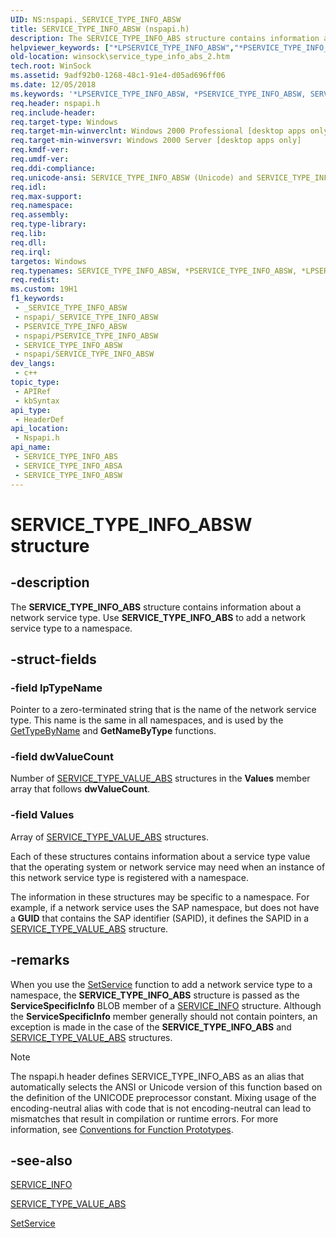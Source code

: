 ```yaml
---
UID: NS:nspapi._SERVICE_TYPE_INFO_ABSW
title: SERVICE_TYPE_INFO_ABSW (nspapi.h)
description: The SERVICE_TYPE_INFO_ABS structure contains information about a network service type. Use SERVICE_TYPE_INFO_ABS to add a network service type to a namespace. (Unicode)
helpviewer_keywords: ["*LPSERVICE_TYPE_INFO_ABSW","*PSERVICE_TYPE_INFO_ABSW","SERVICE_TYPE_INFO_ABS","SERVICE_TYPE_INFO_ABS structure [Winsock]","SERVICE_TYPE_INFO_ABSA","SERVICE_TYPE_INFO_ABSW","_win32_service_type_info_abs_2","nspapi/SERVICE_TYPE_INFO_ABS","nspapi/SERVICE_TYPE_INFO_ABSA","nspapi/SERVICE_TYPE_INFO_ABSW","winsock.service_type_info_abs_2"]
old-location: winsock\service_type_info_abs_2.htm
tech.root: WinSock
ms.assetid: 9adf92b0-1268-48c1-91e4-d05ad696ff06
ms.date: 12/05/2018
ms.keywords: '*LPSERVICE_TYPE_INFO_ABSW, *PSERVICE_TYPE_INFO_ABSW, SERVICE_TYPE_INFO_ABS, SERVICE_TYPE_INFO_ABS structure [Winsock], SERVICE_TYPE_INFO_ABSA, SERVICE_TYPE_INFO_ABSW, _win32_service_type_info_abs_2, nspapi/SERVICE_TYPE_INFO_ABS, nspapi/SERVICE_TYPE_INFO_ABSA, nspapi/SERVICE_TYPE_INFO_ABSW, winsock.service_type_info_abs_2'
req.header: nspapi.h
req.include-header: 
req.target-type: Windows
req.target-min-winverclnt: Windows 2000 Professional [desktop apps only]
req.target-min-winversvr: Windows 2000 Server [desktop apps only]
req.kmdf-ver: 
req.umdf-ver: 
req.ddi-compliance: 
req.unicode-ansi: SERVICE_TYPE_INFO_ABSW (Unicode) and SERVICE_TYPE_INFO_ABSA (ANSI)
req.idl: 
req.max-support: 
req.namespace: 
req.assembly: 
req.type-library: 
req.lib: 
req.dll: 
req.irql: 
targetos: Windows
req.typenames: SERVICE_TYPE_INFO_ABSW, *PSERVICE_TYPE_INFO_ABSW, *LPSERVICE_TYPE_INFO_ABSW
req.redist: 
ms.custom: 19H1
f1_keywords:
 - _SERVICE_TYPE_INFO_ABSW
 - nspapi/_SERVICE_TYPE_INFO_ABSW
 - PSERVICE_TYPE_INFO_ABSW
 - nspapi/PSERVICE_TYPE_INFO_ABSW
 - SERVICE_TYPE_INFO_ABSW
 - nspapi/SERVICE_TYPE_INFO_ABSW
dev_langs:
 - c++
topic_type:
 - APIRef
 - kbSyntax
api_type:
 - HeaderDef
api_location:
 - Nspapi.h
api_name:
 - SERVICE_TYPE_INFO_ABS
 - SERVICE_TYPE_INFO_ABSA
 - SERVICE_TYPE_INFO_ABSW
---
```


# SERVICE_TYPE_INFO_ABSW structure


## -description

The 
<b>SERVICE_TYPE_INFO_ABS</b> structure contains information about a network service type. Use <b>SERVICE_TYPE_INFO_ABS</b> to add a network service type to a namespace.

## -struct-fields

### -field lpTypeName

Pointer to a zero-terminated string that is the name of the network service type. This name is the same in all namespaces, and is used by the 
<a href="/windows/desktop/api/nspapi/nf-nspapi-gettypebynamea">GetTypeByName</a> and 
<b>GetNameByType</b> functions.

### -field dwValueCount

Number of 
<a href="/windows/desktop/api/nspapi/ns-nspapi-service_type_value_absa">SERVICE_TYPE_VALUE_ABS</a> structures in the <b>Values</b> member array that follows <b>dwValueCount</b>.

### -field Values

Array of 
<a href="/windows/desktop/api/nspapi/ns-nspapi-service_type_value_absa">SERVICE_TYPE_VALUE_ABS</a> structures. 




Each of these structures contains information about a service type value that the operating system or network service may need when an instance of this network service type is registered with a namespace.

The information in these structures may be specific to a namespace. For example, if a network service uses the SAP namespace, but does not have a <b>GUID</b> that contains the SAP identifier (SAPID), it defines the SAPID in a 
<a href="/windows/desktop/api/nspapi/ns-nspapi-service_type_value_absa">SERVICE_TYPE_VALUE_ABS</a> structure.

## -remarks

When you use the 
<a href="/windows/desktop/api/nspapi/nf-nspapi-setservicea">SetService</a> function to add a network service type to a namespace, the 
<b>SERVICE_TYPE_INFO_ABS</b> structure is passed as the <b>ServiceSpecificInfo</b> BLOB member of a 
<a href="/windows/desktop/api/nspapi/ns-nspapi-service_infoa">SERVICE_INFO</a> structure. Although the <b>ServiceSpecificInfo</b> member generally should not contain pointers, an exception is made in the case of the 
<b>SERVICE_TYPE_INFO_ABS</b> and 
<a href="/windows/desktop/api/nspapi/ns-nspapi-service_type_value_absa">SERVICE_TYPE_VALUE_ABS</a> structures.





> [!NOTE]
> The nspapi.h header defines SERVICE_TYPE_INFO_ABS as an alias that automatically selects the ANSI or Unicode version of this function based on the definition of the UNICODE preprocessor constant. Mixing usage of the encoding-neutral alias with code that is not encoding-neutral can lead to mismatches that result in compilation or runtime errors. For more information, see [Conventions for Function Prototypes](/windows/win32/intl/conventions-for-function-prototypes).

## -see-also

<a href="/windows/desktop/api/nspapi/ns-nspapi-service_infoa">SERVICE_INFO</a>



<a href="/windows/desktop/api/nspapi/ns-nspapi-service_type_value_absa">SERVICE_TYPE_VALUE_ABS</a>



<a href="/windows/desktop/api/nspapi/nf-nspapi-setservicea">SetService</a>
